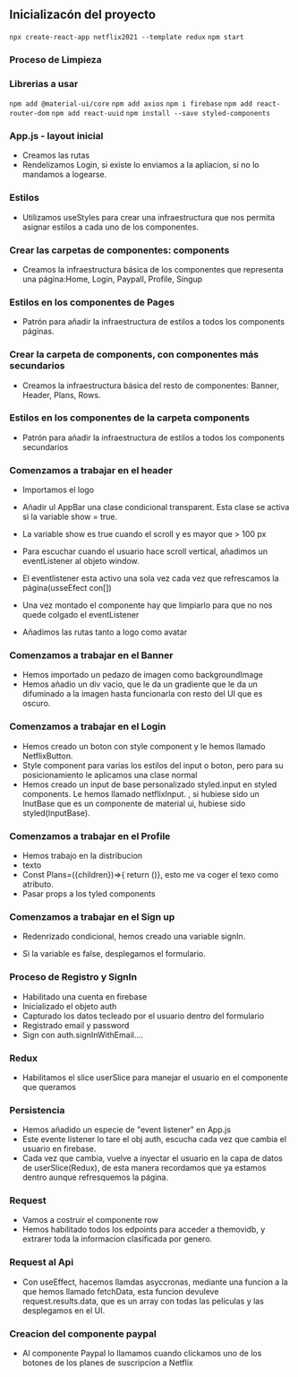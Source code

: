 ## Inicializacón del proyecto

`npx create-react-app netflix2021 --template redux`
`npm start`

### Proceso de Limpieza

### Librerias a usar

`npm add @material-ui/core`
`npm add axios`
`npm i firebase`
`npm add react-router-dom`
`npm add react-uuid`
`npm install --save styled-components`

### App.js - layout inicial

- Creamos las rutas
- Rendelizamos Login, si existe lo enviamos a la apliacion, si no lo mandamos a logearse.

### Estilos

- Utilizamos useStyles para crear una infraestructura que nos permita asignar estilos a cada uno de los componentes.

### Crear las carpetas de componentes: components

- Creamos la infraestructura básica de los componentes que representa una página:Home, Login, Paypall, Profile, Singup

### Estilos en los componentes de Pages

- Patrón para añadir la infraestructura de estilos a todos los components páginas.

### Crear la carpeta de components, con componentes más secundarios

- Creamos la infraestructura básica del resto de componentes: Banner, Header, Plans, Rows.

### Estilos en los componentes de la carpeta components

- Patrón para añadir la infraestructura de estilos a todos los components secundarios

### Comenzamos a trabajar en el header

- Importamos el logo
- Añadir ul AppBar una clase condicional transparent. Esta clase se activa si la variable show = true.
- La variable show es true cuando el scroll y es mayor que > 100 px
- Para escuchar cuando el usuario hace scroll vertical, añadimos un eventListener al objeto window.
- El eventlistener esta activo una sola vez cada vez que refrescamos la página(usseEfect con[])
- Una vez montado el componente hay que limpiarlo para que no nos quede colgado el eventListener

- Añadimos las rutas tanto a logo como avatar

### Comenzamos a trabajar en el Banner

- Hemos importado un pedazo de imagen como backgroundImage
- Hemos añadio un div vacio, que le da un gradiente que le da un difuminado a la imagen hasta funcionarla con resto del UI que es oscuro.

### Comenzamos a trabajar en el Login

- Hemos creado un boton con style component y le hemos llamado NetflixButton.
- Style component para varias los estilos del input o boton, pero para su posicionamiento le aplicamos una clase normal
- Hemos creado un input de base personalizado styled.input en styled components. Le hemos llamado netflixInput.
  , si hubiese sido un InutBase que es un componente de material ui, hubiese sido styled(InputBase).

### Comenzamos a trabajar en el Profile

- Hemos trabajo en la distribucion
- <Plans>texto</Plans>
- Const Plans=({children})=>{ return ()}, esto me va coger el texo como atributo.
- Pasar props a los tyled components

### Comenzamos a trabajar en el Sign up

- Redenrizado condicional, hemos creado una variable signIn.

- Si la variable es false, desplegamos el formulario.

### Proceso de Registro y SignIn

- Habilitado una cuenta en firebase
- Inicializado el objeto auth
- Capturado los datos tecleado por el usuario dentro del formulario
- Registrado email y password
- Sign con auth.signInWithEmail....

### Redux

- Habilitamos el slice userSlice para manejar el usuario en el componente que queramos

### Persistencia

- Hemos añadido un especie de "event listener" en App.js
- Este evente listener lo tare el obj auth, escucha cada vez que cambia el usuario en firebase.
- Cada vez que cambia, vuelve a inyectar el usuario en la capa de datos de userSlice(Redux), de esta manera recordamos que ya estamos dentro aunque refresquemos la página.

### Request

- Vamos a costruir el componente row
- Hemos habilitado todos los edpoints para acceder a themovidb, y extrarer toda la informacion clasificada por genero.

### Request al Api

- Con useEffect, hacemos llamdas asyccronas, mediante una funcion a la que hemos llamado fetchData, esta funcion devuleve request.results.data, que es un array con todas las películas y las desplegamos en el UI.

### Creacion del componente paypal

- Al componente Paypal lo llamamos cuando clickamos uno de los botones de los planes de suscripcion a Netflix
